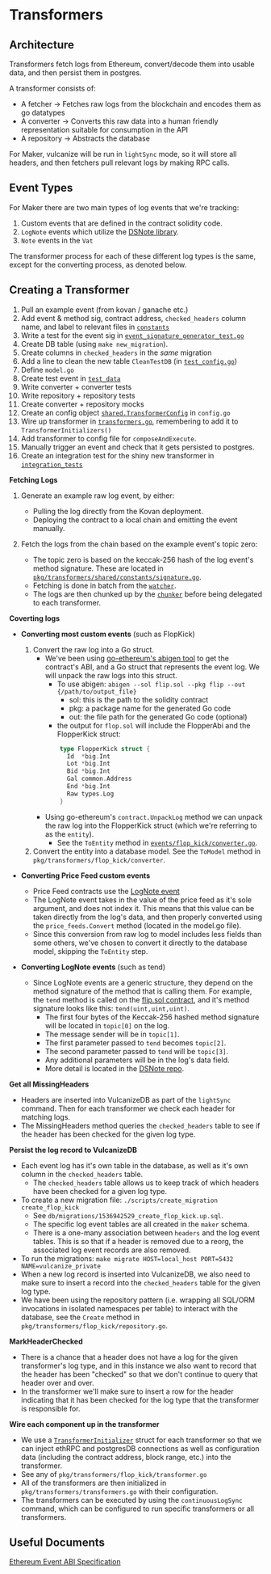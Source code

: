 # Transformers

## Architecture

Transformers fetch logs from Ethereum, convert/decode them into usable data, and then persist them in postgres.

A transformer consists of:

- A fetcher -> Fetches raw logs from the blockchain and encodes them as go datatypes
- A converter -> Converts this raw data into a human friendly representation suitable for consumption in the API
- A repository -> Abstracts the database

For Maker, vulcanize will be run in `lightSync` mode, so it will store all headers, and then fetchers pull relevant logs by making RPC calls.

## Event Types

For Maker there are two main types of log events that we're tracking:

1. Custom events that are defined in the contract solidity code.
1. `LogNote` events which utilize the [DSNote library](https://github.com/dapphub/ds-note).
1. `Note` events in the `Vat`

The transformer process for each of these different log types is the same, except for the converting process, as denoted below.

## Creating a Transformer

1. Pull an example event (from kovan / ganache etc.)
1. Add event & method sig, contract address, `checked_headers` column name, and label to relevant files in [`constants`](../shared/constants)
1. Write a test for the event sig in [`event_signature_generator_test.go`](../shared/constants/event_signature_generator_test.go)
1. Create DB table (using `make new_migration`).
1. Create columns in `checked_headers` in the _same_ migration
1. Add a line to clean the new table `CleanTestDB` (in [`test_config.go`](../../test_config/test_config.go))
1. Define `model.go`
1. Create test event in [`test_data`](../test_data)
1. Write converter + converter tests
1. Write repository + repository tests
1. Create converter + repository mocks
1. Create an config object [`shared.TransformerConfig`](https://github.com/vulcanize/maker-vulcanizedb/blob/staging/libraries/shared/transformer/event_transformer.go) in `config.go`
1. Wire up transformer in [`transformers.go`](../transformers.go), remembering to add it to `TransformerInitializers()`
1. Add transformer to config file for `composeAndExecute`.
1. Manually trigger an event and check that it gets persisted to postgres.
1. Create an integration test for the shiny new transformer in [`integration_tests`](../integration_tests)

**Fetching Logs**

1. Generate an example raw log event, by either:

   - Pulling the log directly from the Kovan deployment.
   - Deploying the contract to a local chain and emitting the event manually.

1. Fetch the logs from the chain based on the example event's topic zero:

   - The topic zero is based on the keccak-256 hash of the log event's method signature. These are located in [`pkg/transformers/shared/constants/signature.go`](../shared/constants/signature.go).
   - Fetching is done in batch from the [`watcher`](https://github.com/vulcanize/maker-vulcanizedb/blob/staging/libraries/shared/watcher/event_watcher.go).
   - The logs are then chunked up by the [`chunker`](https://github.com/vulcanize/maker-vulcanizedb/blob/staging/libraries/shared/chunker/log_chunker.go) before being delegated to each transformer.

**Coverting logs**

- **Converting most custom events** (such as FlopKick)

  1.  Convert the raw log into a Go struct.
      - We've been using [go-ethereum's abigen tool](https://github.com/ethereum/go-ethereum/tree/master/cmd/abigen) to get the contract's ABI, and a Go struct that represents the event log. We will unpack the raw logs into this struct.
        - To use abigen: `abigen --sol flip.sol --pkg flip --out {/path/to/output_file}`
          - sol: this is the path to the solidity contract
          - pkg: a package name for the generated Go code
          - out: the file path for the generated Go code (optional)
        - the output for `flop.sol` will include the FlopperAbi and the FlopperKick struct:
        ```go
            type FlopperKick struct {
              Id  *big.Int
              Lot *big.Int
              Bid *big.Int
              Gal common.Address
              End *big.Int
              Raw types.Log
            }
        ```
      - Using go-ethereum's `contract.UnpackLog` method we can unpack the raw log into the FlopperKick struct (which we're referring to as the `entity`).
        - See the `ToEntity` method in [`events/flop_kick/converter.go`](flop_kick/converter.go).
  1.  Convert the entity into a database model. See the `ToModel` method in `pkg/transformers/flop_kick/converter`.

- **Converting Price Feed custom events**

  - Price Feed contracts use the [LogNote event](https://github.com/dapphub/ds-note)
  - The LogNote event takes in the value of the price feed as it's sole argument, and does not index it. This means that this value can be taken directly from the log's data, and then properly converted using the `price_feeds.Convert` method (located in the model.go file).
  - Since this conversion from raw log to model includes less fields than some others, we've chosen to convert it directly to the database model, skipping the `ToEntity` step.

- **Converting LogNote events** (such as tend)
  - Since LogNote events are a generic structure, they depend on the method signature of the method that is calling them. For example, the `tend` method is called on the [flip.sol contract](https://github.com/makerdao/dss/blob/master/src/flip.sol#L123), and it's method signature looks like this: `tend(uint,uint,uint)`.
    - The first four bytes of the Keccak-256 hashed method signature will be located in `topic[0]` on the log.
    - The message sender will be in `topic[1]`.
    - The first parameter passed to `tend` becomes `topic[2]`.
    - The second parameter passed to `tend` will be `topic[3]`.
    - Any additional parameters will be in the log's data field.
    - More detail is located in the [DSNote repo](https://github.com/dapphub/ds-note).

**Get all MissingHeaders**

- Headers are inserted into VulcanizeDB as part of the `lightSync` command. Then for each transformer we check each header for matching logs.
- The MissingHeaders method queries the `checked_headers` table to see if the header has been checked for the given log type.

**Persist the log record to VulcanizeDB**

- Each event log has it's own table in the database, as well as it's own column in the `checked_headers` table.
  - The `checked_headers` table allows us to keep track of which headers have been checked for a given log type.
- To create a new migration file: `./scripts/create_migration create_flop_kick`
  - See `db/migrations/1536942529_create_flop_kick.up.sql`.
  - The specific log event tables are all created in the `maker` schema.
  - There is a one-many association between `headers` and the log
    event tables. This is so that if a header is removed due to a reorg, the associated log event records are also removed.
- To run the migrations: `make migrate HOST=local_host PORT=5432 NAME=vulcanize_private`
- When a new log record is inserted into VulcanizeDB, we also need to make sure to insert a record into the `checked_headers` table for the given log type.
- We have been using the repository pattern (i.e. wrapping all SQL/ORM invocations in isolated namespaces per table) to interact with the database, see the `Create` method in `pkg/transformers/flop_kick/repository.go`.

**MarkHeaderChecked**

- There is a chance that a header does not have a log for the given transformer's log type, and in this instance we also want to record that the header has been "checked" so that we don't continue to query that header over and over.
- In the transformer we'll make sure to insert a row for the header indicating that it has been checked for the log type that the transformer is responsible for.

**Wire each component up in the transformer**

- We use a [`TransformerInitializer`](https://github.com/vulcanize/maker-vulcanizedb/blob/staging/libraries/shared/transformer/event_transformer.go) struct for each transformer so that we can inject ethRPC and postgresDB connections as well as configuration data (including the contract address, block range, etc.) into the transformer.
- See any of `pkg/transformers/flop_kick/transformer.go`
- All of the transformers are then initialized in `pkg/transformers/transformers.go` with their configuration.
- The transformers can be executed by using the `continuousLogSync` command, which can be configured to run specific transformers or all transformers.

## Useful Documents

[Ethereum Event ABI Specification](https://solidity.readthedocs.io/en/develop/abi-spec.html#events)
